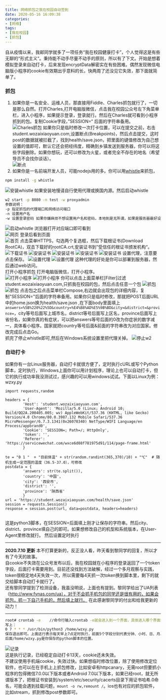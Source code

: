 ```yaml
---
title: 网络抓包之我在校园自动签到
date: 2020-05-16 16:09:38
categories:
- [网络]
tags:
- [我在校园]
- [抓包]
---
```


自从疫情以来，我邮同学就多了一项任务“我在校园健康打卡”，个人觉得这是有些无聊的“形式主义“。秉持能不动手尽量不动手的原则，所以有了下文。开始是想着模拟登录来自动打卡，后来发现encryptData解密实在有些困难。偶然发现微信电脑版小程序的cookie有效期出乎意料的长，快两周了还没见它失效，那下面就简单了。  
### 抓包  
1. 如果你是一名安全、运维人员，那直接用Fiddle、Charles抓包就行了，一切是那么自然。打开Charles,打开电脑版微信，点击我在校园公众号左下角菜单栏，进入小程序，如果提示登录，登录就行。然后在Charles就可看到小程序抓到的包。复制Cookie字段，”SESSION=“ 后面的字符串备用。 
![Charles抓包](/images/20200516154710.png)
如果你只是临时修改一次打卡位置，可以在提交之前，右击student.wozaixiaoyuan.com,设置断点(Breakpoints)，然后点击提交，这时post的数据就被拦截了，找到health/save.json，把里面的键值修改为自己想设置的值即可，默认它还会把经纬度，精确到乡镇发送到服务器，你可以将这些字段删除。如果你想玩，还可以修改为火星，或者完全不存在的地名（希望导员不会找你谈话）。  
![断点](/images/20200516154849.png)
2. 如果你是一名前端开发人员，可能nodejs用的多。你可以用[whistle](https://github.com/avwo/whistle/blob/master/README-zh_CN.md)来抓包，  
```Bash  
npm install -g whistle  
```
![安装whistle](/images/20200516143534.png)
如果安装地慢请自行使用代理或换国内源。然后启动whistle  
```Bash 
w2 start -p 8080 -n test -w proxyadmin  
参数说明：
-p 指定抓包的代理端口和网络访问端口  
-n 设置用户名  
-w 设置登录密码 如果你嫌麻烦不想设置用户名和密码，本地到是无所谓，如果是服务器最好设置。
```
![启动whistle](/images/20200516144437.png)
浏览器打开对应端口即可看到  
![网页](/images/20200516144506.png)
登录后看到页面  
![首页](/images/20200516145057.png)
点击菜单HTTPS，勾选两个复选框，然后下载根证书(Download RootCA)，双击下载好的rootCA.crt,安装证书到”受信任的根证书颁发机构“。  
![下载证书](/images/20200516152614.png)
![安装证书](/images/20200516152759.png)
![安装证书](/images/20200516152817.png)
![安装证书](/images/20200516152840.png)
![安装证书](/images/20200516152913.png)
设置代理，注意要点击保存。
![设置代理](/images/20200516153012.png)
![设置代理](/images/20200516153126.png)
这种代理的好处是你可以部署到服务器，然后通过web访问。  
打开小程序抓包 
打开电脑版微信，打开小程序。  
![打开小程序](/images/20200516153303.png)
![打开小程序](/images/20200516153716.png)
你可以点击上面菜单栏[Filter]过滤student.wozaixiaoyuan.com,只抓我在校园的包，然后点击任意一个包 
![抓包](/images/20200516153744.png)
![抓包](/images/20200516154059.png)
点击包之后点击菜单栏Compose,右边就会出现包的详细内容，复制"SESSION="后面的字符串备用。如果你只是临时修改，那就把POST后面URL中的home.json换为health/save.json ,在下面body里面填上`answers=%5B%220%22%5D&country=%E4%B8%AD%E5%9B%BD&city=&district=&province=`，city等号后面写上城市名，district等号后面写上区名，province后面写上省份名，如果你真的有症状，可以把answers等号后面的0改为你症状的数字减一，具体看小程序。国家就把country等号后面&前面的字符串改为对应国家。修改完成后点击Go。  
抓完了停止whistle即可,然后在Windows系统设置里把代理关掉。
![停止w2](/images/20200516154359.png)  

### 自动打卡 

如果你有一台Linux服务器，自动打卡就很方便了，定时执行cURL或写个Python脚本，定时执行，Windows上面你可以用计划程序，理论上也可以自动打卡，但它的执行成功率我没测试过，感兴趣的可以用windows试试。下面以Linux为例：  
wzxy.py  
```Python3
import requests,random

headers = {
        'Host': 'student.wozaixiaoyuan.com',
        'User-Agent': 'Mozilla/5.0 (Linux; Android 10; Build/QQ2A.200405.005; wv) AppleWebKit/537.36 (KHTML, like Gecko) Version/4.0 Chrome/80.0.3987.132 Mobile Safari/537.36 MicroMessenger/6.7.3.1341(0x26070340) NetType/WIFI Language/en Process/appbrand0',
        'Cookie': 'SESSION=; Path=/; HttpOnly',
        'token': '',
        'Referer': 'https://servicewechat.com/wxce6d08f781975d91/114/page-frame.html'
        }

te = "0 1 "  + "目前体温" + str(random.randint(365,370)/10) + "℃"  # 随机生成一定范围的温度（36.5-37.0），可修改
postdata = {
        'answers': str(te.split()),
        'country': '中国',
        'city': '西安市',
        'district': '',
        'province': '陕西省'
        }
url = 'https://student.wozaixiaoyuan.com/health/save.json'
session = requests.Session()
response = session.post(url, data=postdata, headers=headers)


```

这是python3脚本，在SESSION=后面填上刚才让保存的字符串。然后city、district、province填自己的即可。如果想修改自己的机型和系统版本，在User-Agent里修改就行。 
然后设置定时执行  
***
**2020.7.10 更新**
本不打算更新的，反正没人看，昨天看到黎同学的回复，所以才有了今天的故事。  
自cookie不失效在公众号发布以后，我在校园就在小程序的登录返回了一个token字段，后面打卡需要用到。目前还没找到方法破解，经过一个多月观察与实践，token很稳定地4天失效一次，所以需要每4天抓一次token换到脚本里，剩下的就交给脚本自动打卡就行了。  
还有黎同学提到了检测设备，我虽没明说，上面也有提到。黎同学给出了UA列表（http://www.fynas.com/ua），对于不会抓手机包的同学还是很有用的，如果会抓包，抓一下自己手机的，然后填上就行。
在此感谢黎同学的付出和给我更新的动力！
***

```Bash
root# crontab -e    //命令行输入crontab -e就会进入到一个界面，具体进入哪个界面和你设置有关，你设置的vim编辑器进入的就是vim，设置的nano就是nano。  
写上：
0 7 * * * /usr/bin/python3 /home/wzxy.py  
保存退出即可。上面这行表示每天早上7点定时执行，前面5个字段分别代表分钟、小时、日、月、周。
后面/home/wzxy.py是你保存的python脚本的位置。
```

![记录](/images/20200516155643.png)  
这是执行记录，已经稳定自动打卡13天，cookie还未失效。  
不建议使用手机端cookie，失效过快。如果想临时修改位置，除了使用修改定位软件，也可以在在手机上上抓包修改，比如安卓有httpcanary，无需root但要抓小程序的包得微信7.0.0以下版本或者Android 7.0以下版本，如果已经root，就无所谓版本了，把根证书安装到/system/etc/security/cacerts目录下用证书哈希.0命名，可能会遇到挂载问题，`mount -o rw,remount /`。ios也有对应的抓包软件，比如stream，抓到修改post参数即可。
